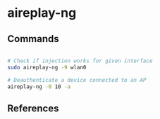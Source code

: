 # aireplay-ng

## Commands

```bash

# Check if injection works for given interface
sudo aireplay-ng -9 wlan0

# Deauthenticate a device connected to an AP
aireplay-ng -0 10 -a 
```
## References

